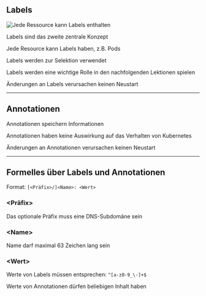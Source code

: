 ## Labels

![Jede Ressource kann Labels enthalten](120_kubernetes/05_labels/labels.drawio.svg) <!-- .element: style="float: right;" -->

Labels sind das zweite zentrale Konzept

Jede Resource kann Labels haben, z.B. Pods

Labels werden zur Selektion verwendet

Labels werden eine wichtige Rolle in den nachfolgenden Lektionen spielen

Änderungen an Labels verursachen keinen Neustart

---

## Annotationen

Annotationen speichern Informationen

Annotationen haben keine Auswirkung auf das Verhalten von Kubernetes

Änderungen an Annotationen verursachen keinen Neustart

---

## Formelles über Labels und Annotationen

Format: `[<Präfix>/]<Name>: <Wert>`

### &lt;Präfix&gt;

Das optionale Präfix muss eine DNS-Subdomäne sein

### &lt;Name&gt;

Name darf maximal 63 Zeichen lang sein

### &lt;Wert&gt;

Werte von Labels müssen entsprechen: `^[a-z0-9_\-]+$`

Werte von Annotationen dürfen beliebigen Inhalt haben
